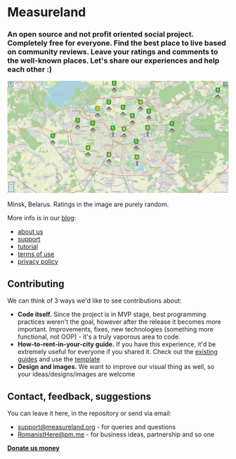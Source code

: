 # Measureland

### An open source and not profit oriented social project. Completely free for everyone. Find the best place to live based on community reviews. Leave your ratings and comments to the well-known places. Let's share our experiences and help each other :)

![Measureland example](images/example1.jpg)

Minsk, Belarus. Ratings in the image are purely random.

More info is in our [blog](https://measureland.org/blog):
- [about us](https://measureland.org/blog/about-us)
- [support](https://measureland.org/blog/support)
- [tutorial](https://measureland.org/blog/tutorial)
- [terms of use](https://measureland.org/blog/terms-of-use)
- [privacy policy](https://measureland.org/blog/privacy-policy)

## Contributing

We can think of 3 ways we'd like to see contributions about:
- **Code itself.** Since the project is in MVP stage, best programming practices weren't the goal, however after the release it becomes more important. Improvements, fixes, new technologies (something more functional, not OOP) - it's a truly vaporous area to code.
- **How-to-rent-in-your-city guide.** If you have this experience, it'd be extremely useful for everyone if you shared it. Check out the [existing guides](https://measureland.org/blog) and use the [template](blog/minsk-belarus)
- **Design and images.** We want to improve our visual thing as well, so your ideas/designs/images are welcome

## Contact, feedback, suggestions

You can leave it here, in the repository or send via email: 
- support@measureland.org - for queries and questions
- RomanistHere@pm.me - for business ideas, partnership and so one

**[Donate us money](https://www.donationalerts.com/r/romanisthere)**

